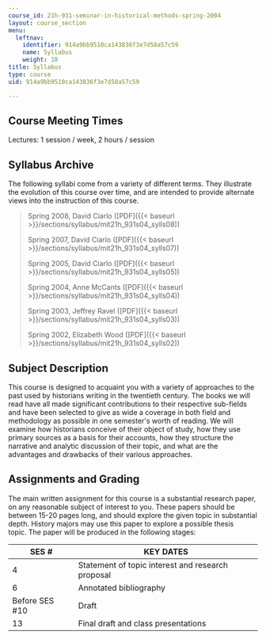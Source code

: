 ```yaml
---
course_id: 21h-931-seminar-in-historical-methods-spring-2004
layout: course_section
menu:
  leftnav:
    identifier: 914a9bb9510ca143836f3e7d58a57c59
    name: Syllabus
    weight: 10
title: Syllabus
type: course
uid: 914a9bb9510ca143836f3e7d58a57c59

---
```


Course Meeting Times
--------------------

Lectures: 1 session / week, 2 hours / session

Syllabus Archive
----------------

The following syllabi come from a variety of different terms. They illustrate the evolution of this course over time, and are intended to provide alternate views into the instruction of this course.

> Spring 2008, David Ciarlo ([PDF]({{< baseurl >}}/sections/syllabus/mit21h_931s04_sylls08))
> 
> Spring 2007, David Ciarlo ([PDF]({{< baseurl >}}/sections/syllabus/mit21h_931s04_sylls07))
> 
> Spring 2005, David Ciarlo ([PDF]({{< baseurl >}}/sections/syllabus/mit21h_931s04_sylls05))
> 
> Spring 2004, Anne McCants ([PDF]({{< baseurl >}}/sections/syllabus/mit21h_931s04_sylls04))
> 
> Spring 2003, Jeffrey Ravel ([PDF]({{< baseurl >}}/sections/syllabus/mit21h_931s04_sylls03))
> 
> Spring 2002, Elizabeth Wood ([PDF]({{< baseurl >}}/sections/syllabus/mit21h_931s04_sylls02))

Subject Description
-------------------

This course is designed to acquaint you with a variety of approaches to the past used by historians writing in the twentieth century. The books we will read have all made significant contributions to their respective sub-fields and have been selected to give as wide a coverage in both field and methodology as possible in one semester's worth of reading. We will examine how historians conceive of their object of study, how they use primary sources as a basis for their accounts, how they structure the narrative and analytic discussion of their topic, and what are the advantages and drawbacks of their various approaches.

Assignments and Grading
-----------------------

The main written assignment for this course is a substantial research paper, on any reasonable subject of interest to you. These papers should be between 15-20 pages long, and should explore the given topic in substantial depth. History majors may use this paper to explore a possible thesis topic. The paper will be produced in the following stages:

| SES # | KEY DATES |
| --- | --- |
| 4 | Statement of topic interest and research proposal |
| 6 | Annotated bibliography |
| Before SES #10 | Draft |
| 13 | Final draft and class presentations